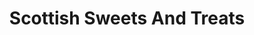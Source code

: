 ---
title: "Scottish Sweets And Treats"
url: /edinburgh/scottish-sweets-and-treats-lawnmarket/
shop: Süßwaren
---